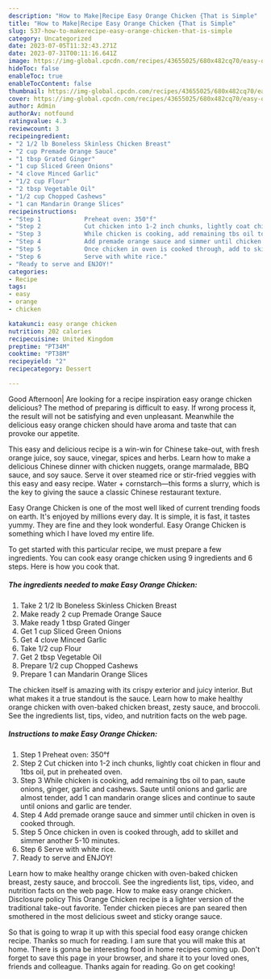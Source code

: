 ```yaml
---
description: "How to Make|Recipe Easy Orange Chicken {That is Simple"
title: "How to Make|Recipe Easy Orange Chicken {That is Simple"
slug: 537-how-to-makerecipe-easy-orange-chicken-that-is-simple
category: Uncategorized
date: 2023-07-05T11:32:43.271Z
date: 2023-07-31T00:11:16.641Z
image: https://img-global.cpcdn.com/recipes/43655025/680x482cq70/easy-orange-chicken-recipe-main-photo.jpg
hideToc: false
enableToc: true
enableTocContent: false
thumbnail: https://img-global.cpcdn.com/recipes/43655025/680x482cq70/easy-orange-chicken-recipe-main-photo.jpg
cover: https://img-global.cpcdn.com/recipes/43655025/680x482cq70/easy-orange-chicken-recipe-main-photo.jpg
author: Admin
authorAv: notfound
ratingvalue: 4.3
reviewcount: 3
recipeingredient:
- "2 1/2 lb Boneless Skinless Chicken Breast"
- "2 cup Premade Orange Sauce"
- "1 tbsp Grated Ginger"
- "1 cup Sliced Green Onions"
- "4 clove Minced Garlic"
- "1/2 cup Flour"
- "2 tbsp Vegetable Oil"
- "1/2 cup Chopped Cashews"
- "1 can Mandarin Orange Slices"
recipeinstructions:
- "Step 1            Preheat oven: 350°f"
- "Step 2            Cut chicken into 1-2 inch chunks, lightly coat chicken in flour and 1tbs oil, put in preheated oven."
- "Step 3            While chicken is cooking, add remaining tbs oil to pan, saute onions, ginger, garlic and cashews.  Saute until onions and garlic are almost tender, add 1 can mandarin orange slices and continue to saute until onions and garlic are tender."
- "Step 4            Add premade orange sauce and simmer until chicken in oven is cooked through."
- "Step 5            Once chicken in oven is cooked through, add to skillet and simmer another 5-10 minutes."
- "Step 6            Serve with white rice."
- "Ready to serve and ENJOY!"
categories:
- Recipe
tags:
- easy
- orange
- chicken

katakunci: easy orange chicken 
nutrition: 202 calories
recipecuisine: United Kingdom
preptime: "PT34M"
cooktime: "PT38M"
recipeyield: "2"
recipecategory: Dessert

---
```



Good Afternoon| Are looking for a recipe inspiration easy orange chicken delicious? The method of preparing is difficult to easy. If wrong process it, the result will not be satisfying and even unpleasant. Meanwhile the delicious easy orange chicken should have aroma and taste that can provoke our appetite.





This easy and delicious recipe is a win-win for Chinese take-out, with fresh orange juice, soy sauce, vinegar, spices and herbs. Learn how to make a delicious Chinese dinner with chicken nuggets, orange marmalade, BBQ sauce, and soy sauce. Serve it over steamed rice or stir-fried veggies with this easy and easy recipe. Water + cornstarch—this forms a slurry, which is the key to giving the sauce a classic Chinese restaurant texture.

Easy Orange Chicken is one of the most well liked of current trending foods on earth. It's enjoyed by millions every day. It is simple, it is fast, it tastes yummy. They are fine and they look wonderful. Easy Orange Chicken is something which I have loved my entire life.


To get started with this particular recipe, we must prepare a few ingredients. You can cook easy orange chicken using 9 ingredients and 6 steps. Here is how you cook that.

<!--inarticleads1-->

##### The ingredients needed to make Easy Orange Chicken:

1. Take 2 1/2 lb Boneless Skinless Chicken Breast
1. Make ready 2 cup Premade Orange Sauce
1. Make ready 1 tbsp Grated Ginger
1. Get 1 cup Sliced Green Onions
1. Get 4 clove Minced Garlic
1. Take 1/2 cup Flour
1. Get 2 tbsp Vegetable Oil
1. Prepare 1/2 cup Chopped Cashews
1. Prepare 1 can Mandarin Orange Slices


The chicken itself is amazing with its crispy exterior and juicy interior. But what makes it a true standout is the sauce. Learn how to make healthy orange chicken with oven-baked chicken breast, zesty sauce, and broccoli. See the ingredients list, tips, video, and nutrition facts on the web page. 

<!--inarticleads2-->

##### Instructions to make Easy Orange Chicken:

1. Step 1            Preheat oven: 350°f
1. Step 2            Cut chicken into 1-2 inch chunks, lightly coat chicken in flour and 1tbs oil, put in preheated oven.
1. Step 3            While chicken is cooking, add remaining tbs oil to pan, saute onions, ginger, garlic and cashews.  Saute until onions and garlic are almost tender, add 1 can mandarin orange slices and continue to saute until onions and garlic are tender.
1. Step 4            Add premade orange sauce and simmer until chicken in oven is cooked through.
1. Step 5            Once chicken in oven is cooked through, add to skillet and simmer another 5-10 minutes.
1. Step 6            Serve with white rice.
1. Ready to serve and ENJOY!

Learn how to make healthy orange chicken with oven-baked chicken breast, zesty sauce, and broccoli. See the ingredients list, tips, video, and nutrition facts on the web page. How to make easy orange chicken. Disclosure policy This Orange Chicken recipe is a lighter version of the traditional take-out favorite. Tender chicken pieces are pan seared then smothered in the most delicious sweet and sticky orange sauce. 

So that is going to wrap it up with this special food easy orange chicken recipe. Thanks so much for reading. I am sure that you will make this at home. There is gonna be interesting food in home recipes coming up. Don't forget to save this page in your browser, and share it to your loved ones, friends and colleague. Thanks again for reading. Go on get cooking!
